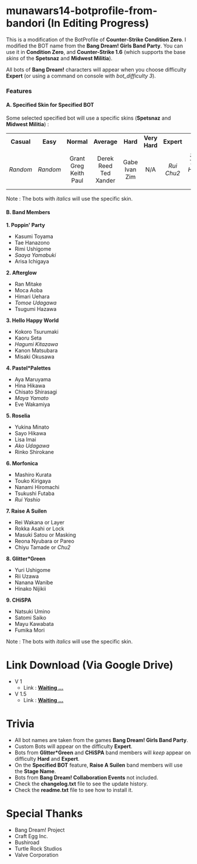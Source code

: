 # munawars14-botprofile-from-bandori (In Editing Progress)
This is a modification of the BotProfile of <b>Counter-Strike Condition Zero</b>. I modified the BOT name from the <b>Bang Dream! Girls Band Party</b>. You can use it in <b>Condition Zero</b>, and <b>Counter-Strike 1.6</b> (which supports the base <i>skins</i> of the <b>Spetsnaz</b> and <b>Midwest Militia</b>).

All bots of <b>Bang Dream!</b> characters will appear when you choose difficulty <b>Expert</b> (or using a command on console with <i>bot_difficulty 3</i>).

<h3>Features</h3>
<h4>A. Specified Skin for Specified BOT</h4>

Some selected specified bot will use a specific skins (<b>Spetsnaz</b> and <b>Midwest Militia</b>) :
<table>
<tbody align="center">
<tr>
<td><b>Casual</b></td>
<td><b>Easy</b></td>
<td><b>Normal</b></td>
<td><b>Average</b></td>
<td><b>Hard</b></td>
<td><b>Very Hard</b></td>
<td><b>Expert</b></td>
<td><b>Elite</b></td>
</tr>
<tr>
<td><i>Random</i></td>
<td><i>Random</i></td>
<td>Grant<br>
Greg<br>
Keith<br>
Paul</td>
<td>Derek<br>
Reed<br>
Ted<br>
Xander</td>
<td>Gabe<br>
Ivan<br>
Zim</td>
<td>N/A</td>
<td><i>Rui<br>
Chu2</i></td>
<td><i>Saaya<br>
Tomoe<br>
Hagumi<br>
Maya<br>
Ako</i></td>
</tr>
</tbody>
</table>

Note : The bots with <i>italics</i> will use the specific skin.

<H4>B. Band Members</h4>

<B>1. Poppin' Party</b>
- Kasumi Toyama
- Tae Hanazono
- Rimi Ushigome
- <i>Saaya Yamabuki</i>
- Arisa Ichigaya

<B>2. Afterglow</b>
- Ran Mitake
- Moca Aoba
- Himari Uehara
- <i>Tomoe Udagawa</i>
- Tsugumi Hazawa

<B>3. Hello Happy World</b>
- Kokoro Tsurumaki
- Kaoru Seta
- <i>Hagumi Kitazawa</i>
- Kanon Matsubara
- Misaki Okusawa

<B>4. Pastel*Palettes</b>
- Aya Maruyama
- Hina Hikawa
- Chisato Shirasagi
- <i>Maya Yamato</i>
- Eve Wakamiya

<B>5. Roselia</b>
- Yukina Minato
- Sayo Hikawa
- Lisa Imai
- <i>Ako Udagawa</i>
- Rinko Shirokane

<B>6. Morfonica</b>
- Mashiro Kurata
- Touko Kirigaya
- Nanami Hiromachi
- Tsukushi Futaba
- <i>Rui Yashio</i>

<B>7. Raise A Suilen</b>
- Rei Wakana or Layer
- Rokka Asahi or Lock
- Masuki Satou or Masking
- Reona Nyubara or Pareo
- Chiyu Tamade or <i>Chu2</i>

<B>8. Glitter*Green</b>
- Yuri Ushigome
- Rii Uzawa
- Nanana Wanibe
- Hinako Nijikii

<B>9. CHiSPA</b>
- Natsuki Umino
- Satomi Saiko
- Mayu Kawabata
- Fumika Mori

Note : The bots with <i>italics</i> will use the specific skin.

# Link Download (Via Google Drive)
- V 1
  - Link : <a href=""><b>Waiting ...</b></a>
- V 1.5
  - Link : <a href=""><b>Waiting ...</b></a>

# Trivia
- All bot names are taken from the games <b>Bang Dream! Girls Band Party</b>.
- Custom Bots will appear on the difficulty <b>Expert</b>.
- Bots from <b>Glitter*Green</b> and <b>CHiSPA</b> band members will <i>keep</i> appear on difficulty <b>Hard</b> and <b>Expert</b>.
- On the <b>Specified BOT</b> feature, <b>Raise A Suilen</b> band members will use the <b>Stage Name</b>.
- Bots from <b>Bang Dream! Collaboration Events</b> not included.
- Check the <b>changelog.txt</b> file to see the update history.
- Check the <b>readme.txt</b> file to see how to install it.

# Special Thanks
- Bang Dream! Project
- Craft Egg Inc.
- Bushiroad
- Turtle Rock Studios
- Valve Corporation
